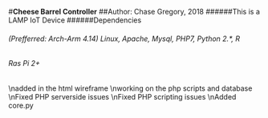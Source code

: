 
#**Cheese Barrel Controller**
##Author: Chase Gregory, 2018
######This is a LAMP IoT Device
######Dependencies
######  	(Prefferred: Arch-Arm 4.14) Linux, Apache, Mysql, PHP7, Python 2.*, R
######  	Ras Pi 2+
 
\nadded in the html wireframe
\nworking on the php scripts and database
\nFixed PHP serverside issues
\nFixed PHP scripting issues
\nAdded core.py
